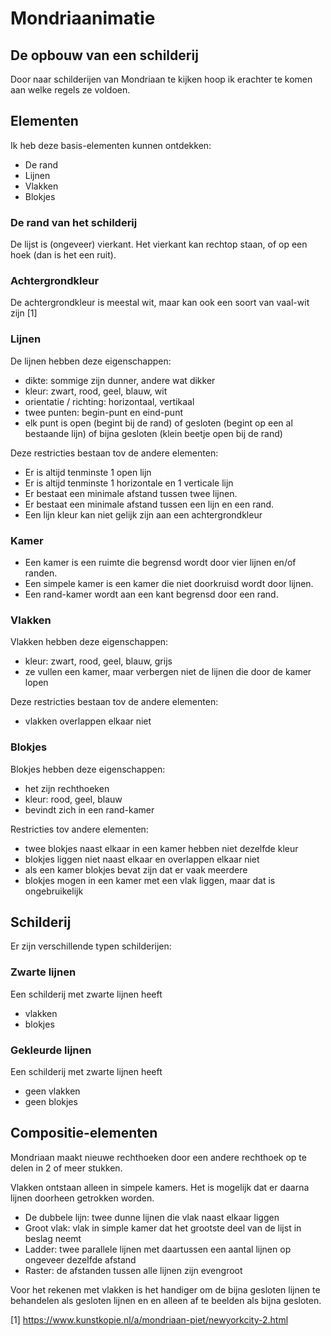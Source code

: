 # Mondriaanimatie

## De opbouw van een schilderij

Door naar schilderijen van Mondriaan te kijken hoop ik erachter te komen aan welke regels ze voldoen.

## Elementen

Ik heb deze basis-elementen kunnen ontdekken:

- De rand
- Lijnen
- Vlakken
- Blokjes

### De rand van het schilderij

De lijst is (ongeveer) vierkant. Het vierkant kan rechtop staan, of op een hoek (dan is het een ruit).

### Achtergrondkleur

De achtergrondkleur is meestal wit, maar kan ook een soort van vaal-wit zijn [1]

### Lijnen

De lijnen hebben deze eigenschappen:

* dikte: sommige zijn dunner, andere wat dikker
* kleur: zwart, rood, geel, blauw, wit
* orientatie / richting: horizontaal, vertikaal
* twee punten: begin-punt en eind-punt
* elk punt is open (begint bij de rand) of gesloten (begint op een al bestaande lijn) of bijna gesloten (klein beetje open bij de rand)

Deze restricties bestaan tov de andere elementen:

* Er is altijd tenminste 1 open lijn
* Er is altijd tenminste 1 horizontale en 1 verticale lijn
* Er bestaat een minimale afstand tussen twee lijnen.
* Er bestaat een minimale afstand tussen een lijn en een rand.
* Een lijn kleur kan niet gelijk zijn aan een achtergrondkleur

### Kamer

* Een kamer is een ruimte die begrensd wordt door vier lijnen en/of randen.
* Een simpele kamer is een kamer die niet doorkruisd wordt door lijnen.
* Een rand-kamer wordt aan een kant begrensd door een rand.

### Vlakken

Vlakken hebben deze eigenschappen:

* kleur: zwart, rood, geel, blauw, grijs
* ze vullen een kamer, maar verbergen niet de lijnen die door de kamer lopen

Deze restricties bestaan tov de andere elementen:

* vlakken overlappen elkaar niet

### Blokjes

Blokjes hebben deze eigenschappen:

* het zijn rechthoeken
* kleur: rood, geel, blauw
* bevindt zich in een rand-kamer

Restricties tov andere elementen:

* twee blokjes naast elkaar in een kamer hebben niet dezelfde kleur
* blokjes liggen niet naast elkaar en overlappen elkaar niet
* als een kamer blokjes bevat zijn dat er vaak meerdere
* blokjes mogen in een kamer met een vlak liggen, maar dat is ongebruikelijk

## Schilderij

Er zijn verschillende typen schilderijen:

### Zwarte lijnen

Een schilderij met zwarte lijnen heeft

* vlakken
* blokjes

### Gekleurde lijnen

Een schilderij met zwarte lijnen heeft

* geen vlakken
* geen blokjes

## Compositie-elementen

Mondriaan maakt nieuwe rechthoeken door een andere rechthoek op te delen in 2 of meer stukken.

Vlakken ontstaan alleen in simpele kamers. Het is mogelijk dat er daarna lijnen doorheen getrokken worden.

* De dubbele lijn: twee dunne lijnen die vlak naast elkaar liggen
* Groot vlak: vlak in simple kamer dat het grootste deel van de lijst in beslag neemt
* Ladder: twee parallele lijnen met daartussen een aantal lijnen op ongeveer dezelfde afstand
* Raster: de afstanden tussen alle lijnen zijn evengroot

Voor het rekenen met vlakken is het handiger om de bijna gesloten lijnen te behandelen als gesloten lijnen en en alleen af te beelden als bijna gesloten.

[1] https://www.kunstkopie.nl/a/mondriaan-piet/newyorkcity-2.html
